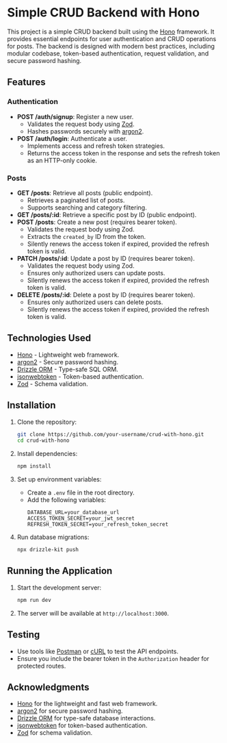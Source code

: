 # Simple CRUD Backend with Hono

This project is a simple CRUD backend built using the [Hono](https://hono.dev/) framework. It provides essential endpoints for user authentication and CRUD operations for posts. The backend is designed with modern best practices, including modular codebase, token-based authentication, request validation, and secure password hashing.

## Features

### Authentication

- **POST /auth/signup**: Register a new user.
  - Validates the request body using [Zod](https://zod.dev/).
  - Hashes passwords securely with [argon2](https://github.com/ranisalt/node-argon2).
- **POST /auth/login**: Authenticate a user.
  - Implements access and refresh token strategies.
  - Returns the access token in the response and sets the refresh token as an HTTP-only cookie.

### Posts

- **GET /posts**: Retrieve all posts (public endpoint).
  - Retrieves a paginated list of posts.
  - Supports searching and category filtering.
- **GET /posts/:id**: Retrieve a specific post by ID (public endpoint).
- **POST /posts**: Create a new post (requires bearer token).
  - Validates the request body using Zod.
  - Extracts the `created_by` ID from the token.
  - Silently renews the access token if expired, provided the refresh token is valid.
- **PATCH /posts/:id**: Update a post by ID (requires bearer token).
  - Validates the request body using Zod.
  - Ensures only authorized users can update posts.
  - Silently renews the access token if expired, provided the refresh token is valid.
- **DELETE /posts/:id**: Delete a post by ID (requires bearer token).
  - Ensures only authorized users can delete posts.
  - Silently renews the access token if expired, provided the refresh token is valid.

## Technologies Used

- [Hono](https://hono.dev/) - Lightweight web framework.
- [argon2](https://github.com/ranisalt/node-argon2) - Secure password hashing.
- [Drizzle ORM](https://orm.drizzle.team/) - Type-safe SQL ORM.
- [jsonwebtoken](https://github.com/auth0/node-jsonwebtoken) - Token-based authentication.
- [Zod](https://zod.dev/) - Schema validation.

## Installation

1. Clone the repository:

   ```bash
   git clone https://github.com/your-username/crud-with-hono.git
   cd crud-with-hono
   ```

2. Install dependencies:

   ```bash
   npm install
   ```

3. Set up environment variables:

   - Create a `.env` file in the root directory.
   - Add the following variables:
     ```env
     DATABASE_URL=your_database_url
     ACCESS_TOKEN_SECRET=your_jwt_secret
     REFRESH_TOKEN_SECRET=your_refresh_token_secret
     ```

4. Run database migrations:
   ```bash
   npx drizzle-kit push
   ```

## Running the Application

1. Start the development server:

   ```bash
   npm run dev
   ```

2. The server will be available at `http://localhost:3000`.

## Testing

- Use tools like [Postman](https://www.postman.com/) or [cURL](https://curl.se/) to test the API endpoints.
- Ensure you include the bearer token in the `Authorization` header for protected routes.

## Acknowledgments

- [Hono](https://hono.dev/) for the lightweight and fast web framework.
- [argon2](https://github.com/ranisalt/node-argon2) for secure password hashing.
- [Drizzle ORM](https://orm.drizzle.team/) for type-safe database interactions.
- [jsonwebtoken](https://github.com/auth0/node-jsonwebtoken) for token-based authentication.
- [Zod](https://zod.dev/) for schema validation.
